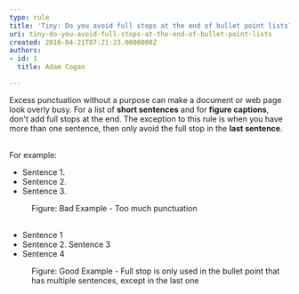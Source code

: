```yaml
---
type: rule
title: 'Tiny: Do you avoid full stops at the end of bullet point lists?'
uri: tiny-do-you-avoid-full-stops-at-the-end-of-bullet-point-lists
created: 2016-04-21T07:21:23.0000000Z
authors:
- id: 1
  title: Adam Cogan

---
```




<span class='intro'> <p class="ssw15-rteElement-P">​​​Excess punctuation without a purpose can make a document or web page look overly busy. For a list of <b>short sentences</b><b></b> and&#160;for&#160;<b>figure captions</b>, don't&#160;add full stops at the end. The exception to this rule is when you have more than one sentence, then only avoid the full stop in the <b>last sentence</b>.<br><br></p> </span>

<p>For example&#58;</p><dt class="greyBox"><ul><li>Sentence 1.</li><li>Sentence 2.</li><li>Sentence 3.</li></ul></dt><dd class="ssw15-rteElement-FigureBad">Figure&#58; Bad Example - Too much punctuation</dd> 
<br> 
<dt class="greyBox"><ul><li>Sentence 1​<br></li><li>Sentence 2. Sentence 3</li><li>Sentence 4</li></ul></dt><dd class="ssw15-rteElement-FigureGood">Figure&#58; Good Example - Full stop is only used in the bullet point that has multiple sentences, except in the last one​</dd>


